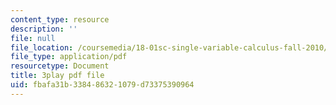 ```yaml
---
content_type: resource
description: ''
file: null
file_location: /coursemedia/18-01sc-single-variable-calculus-fall-2010/fbafa31b338486321079d73375390964_13UPhn32Mjs.pdf
file_type: application/pdf
resourcetype: Document
title: 3play pdf file
uid: fbafa31b-3384-8632-1079-d73375390964
---
```

